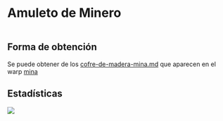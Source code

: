 # Amuleto de Minero

<figure><img src="../../../.gitbook/assets/Diseño sin título (7).png" alt=""><figcaption></figcaption></figure>

## Forma de obtención

Se puede obtener de los [cofre-de-madera-mina.md](../../../runecraft/extras/loot/cofres/cofre-de-madera-mina.md "mention") que aparecen en el warp [mina](../../../locaciones/mina/ "mention")

## Estadísticas

![](<../../../.gitbook/assets/image (2).png>)

